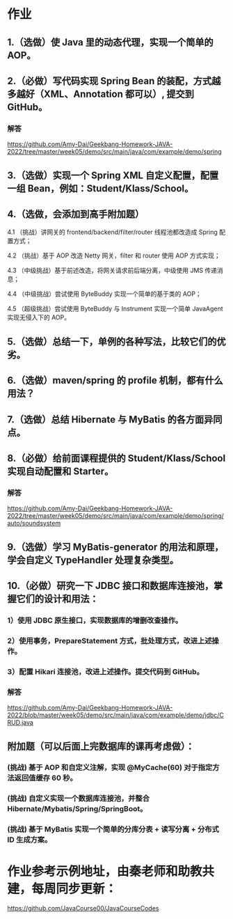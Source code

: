 # 作业
## 1.（选做）使 Java 里的动态代理，实现一个简单的 AOP。


## 2.（必做）写代码实现 Spring Bean 的装配，方式越多越好（XML、Annotation 都可以）, 提交到 GitHub。

### 解答

https://github.com/Amy-Dai/Geekbang-Homework-JAVA-2022/tree/master/week05/demo/src/main/java/com/example/demo/spring


## 3.（选做）实现一个 Spring XML 自定义配置，配置一组 Bean，例如：Student/Klass/School。

## 4.（选做，会添加到高手附加题）

4.1 （挑战）讲网关的 frontend/backend/filter/router 线程池都改造成 Spring 配置方式；

4.2 （挑战）基于 AOP 改造 Netty 网关，filter 和 router 使用 AOP 方式实现；

4.3 （中级挑战）基于前述改造，将网关请求前后端分离，中级使用 JMS 传递消息；

4.4 （中级挑战）尝试使用 ByteBuddy 实现一个简单的基于类的 AOP；

4.5 （超级挑战）尝试使用 ByteBuddy 与 Instrument 实现一个简单 JavaAgent 实现无侵入下的 AOP。


## 5.（选做）总结一下，单例的各种写法，比较它们的优劣。

## 6.（选做）maven/spring 的 profile 机制，都有什么用法？

## 7.（选做）总结 Hibernate 与 MyBatis 的各方面异同点。

## 8.（必做）给前面课程提供的 Student/Klass/School 实现自动配置和 Starter。

### 解答

https://github.com/Amy-Dai/Geekbang-Homework-JAVA-2022/tree/master/week05/demo/src/main/java/com/example/demo/spring/auto/soundsystem


## 9.（选做）学习 MyBatis-generator 的用法和原理，学会自定义 TypeHandler 处理复杂类型。

## 10.（必做）研究一下 JDBC 接口和数据库连接池，掌握它们的设计和用法：
### 1）使用 JDBC 原生接口，实现数据库的增删改查操作。

### 2）使用事务，PrepareStatement 方式，批处理方式，改进上述操作。

### 3）配置 Hikari 连接池，改进上述操作。提交代码到 GitHub。

### 解答

https://github.com/Amy-Dai/Geekbang-Homework-JAVA-2022/blob/master/week05/demo/src/main/java/com/example/demo/jdbc/CRUD.java


## 附加题（可以后面上完数据库的课再考虑做）：
### (挑战) 基于 AOP 和自定义注解，实现 @MyCache(60) 对于指定方法返回值缓存 60 秒。
### (挑战) 自定义实现一个数据库连接池，并整合 Hibernate/Mybatis/Spring/SpringBoot。
### (挑战) 基于 MyBatis 实现一个简单的分库分表 + 读写分离 + 分布式 ID 生成方案。

# 作业参考示例地址，由秦老师和助教共建，每周同步更新： 

https://github.com/JavaCourse00/JavaCourseCodes

